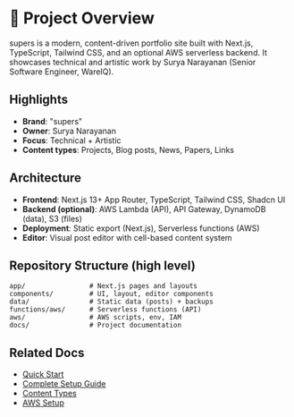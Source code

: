 # 🧭 Project Overview

supers is a modern, content-driven portfolio site built with Next.js, TypeScript, Tailwind CSS, and an optional AWS serverless backend. It showcases technical and artistic work by Surya Narayanan (Senior Software Engineer, WareIQ).

## Highlights
- **Brand**: "supers"
- **Owner**: Surya Narayanan
- **Focus**: Technical + Artistic
- **Content types**: Projects, Blog posts, News, Papers, Links

## Architecture

- **Frontend**: Next.js 13+ App Router, TypeScript, Tailwind CSS, Shadcn UI
- **Backend (optional)**: AWS Lambda (API), API Gateway, DynamoDB (data), S3 (files)
- **Deployment**: Static export (Next.js), Serverless functions (AWS)
- **Editor**: Visual post editor with cell-based content system

## Repository Structure (high level)

```
app/                # Next.js pages and layouts
components/         # UI, layout, editor components
data/               # Static data (posts) + backups
functions/aws/      # Serverless functions (API)
aws/                # AWS scripts, env, IAM
docs/               # Project documentation
```

## Related Docs

- [Quick Start](../getting-started/QUICK_START.md)
- [Complete Setup Guide](../setup.md)
- [Content Types](../content/POST_TYPES.md)
- [AWS Setup](../deploy/AWS_SETUP.md)
